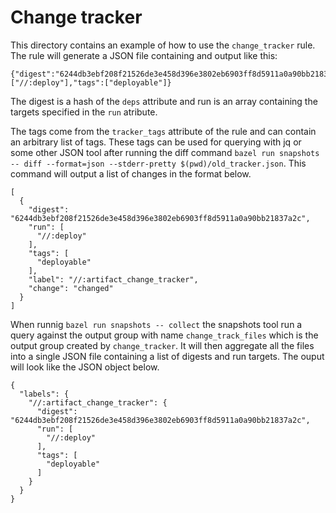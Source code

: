 # Change tracker
This directory contains an example of how to use the ```change_tracker``` rule.
The rule will generate a JSON file containing and output like this:
```
{"digest":"6244db3ebf208f21526de3e458d396e3802eb6903ff8d5911a0a90bb21837a2c","run":["//:deploy"],"tags":["deployable"]}
```

The digest is a hash of the ```deps``` attribute and run is an array containing the targets
specified in the ```run``` atribute. 

The tags come from the ```tracker_tags``` attribute of the rule and can contain an arbitrary list of tags. These tags can be used for querying with jq or some 
other JSON tool after running the diff command ```bazel run snapshots -- diff --format=json --stderr-pretty $(pwd)/old_tracker.json```. 
This command will output a list of changes in the format below.
```
[
  {
    "digest": "6244db3ebf208f21526de3e458d396e3802eb6903ff8d5911a0a90bb21837a2c",
    "run": [
      "//:deploy"
    ],
    "tags": [
      "deployable"
    ],
    "label": "//:artifact_change_tracker",
    "change": "changed"
  }
]
```

When runnig ```bazel run snapshots -- collect``` the snapshots tool run a query against the output group with 
name ```change_track_files``` which is the output group created by ```change_tracker```. It will then aggregate all 
the files into a single JSON file containing a list of digests and run targets. The ouput will look like the JSON object below.

```
{
  "labels": {
    "//:artifact_change_tracker": {
      "digest": "6244db3ebf208f21526de3e458d396e3802eb6903ff8d5911a0a90bb21837a2c",
      "run": [
        "//:deploy"
      ],
      "tags": [
        "deployable"
      ]
    }
  }
}
```
